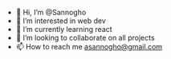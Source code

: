 - 👋 Hi, I’m @Sannogho
- 👀 I’m interested in web dev
- 🌱 I’m currently learning react
- 💞️ I’m looking to collaborate on all projects
- 📫 How to reach me asannogho@gmail.com

<!---
Sannogho/Sannogho is a ✨ special ✨ repository because its `README.md` (this file) appears on your GitHub profile.
You can click the Preview link to take a look at your changes.
--->
